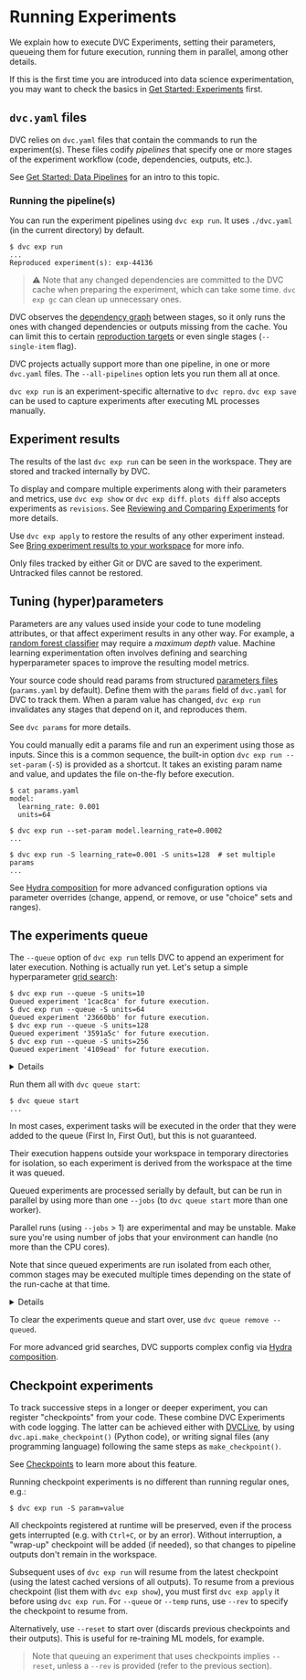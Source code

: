 # Running Experiments

We explain how to execute DVC Experiments, setting their parameters, queueing
them for future execution, running them in parallel, among other details.

<admon icon="book">

If this is the first time you are introduced into data science experimentation,
you may want to check the basics in [Get Started: Experiments] first.

[get started: experiments]: /doc/start/experiment-management/experiments

</admon>

## `dvc.yaml` files

DVC relies on `dvc.yaml` files that contain the commands to run the
experiment(s). These files codify _pipelines_ that specify one or more
<abbr>stages</abbr> of the experiment workflow (code, <abbr>dependencies</abbr>,
<abbr>outputs</abbr>, etc.).

<admon icon="book">

See [Get Started: Data Pipelines](/doc/start/data-pipelines) for an intro to
this topic.

</admon>

### Running the pipeline(s)

You can run the experiment <abbr>pipelines</abbr> using `dvc exp run`. It uses
`./dvc.yaml` (in the current directory) by default.

```cli
$ dvc exp run
...
Reproduced experiment(s): exp-44136
```

> ⚠️ Note that any changed dependencies are committed to the DVC cache when
> preparing the experiment, which can take some time. `dvc exp gc` can clean up
> unnecessary ones.

DVC observes the [dependency graph] between stages, so it only runs the ones
with changed dependencies or outputs missing from the <abbr>cache</abbr>. You
can limit this to certain [reproduction targets] or even single stages
(`--single-item` flag).

<abbr>DVC projects</abbr> actually support more than one pipeline, in one or
more `dvc.yaml` files. The `--all-pipelines` option lets you run them all at
once.

<admon icon="book">

`dvc exp run` is an experiment-specific alternative to `dvc repro`.
`dvc exp save` can be used to capture experiments after executing ML processes
manually.

</admon>

[reproduction targets]: /doc/command-reference/repro#options
[dependency graph]: /doc/user-guide/pipelines/defining-pipelines

## Experiment results

The results of the last `dvc exp run` can be seen in the <abbr>workspace</abbr>.
They are stored and tracked internally by DVC.

To display and compare multiple experiments along with their
<abbr>parameters</abbr> and <abbr>metrics</abbr>, use `dvc exp show` or
`dvc exp diff`. `plots diff` also accepts experiments as `revisions`. See
[Reviewing and Comparing Experiments][reviewing] for more details.

Use `dvc exp apply` to restore the results of any other experiment instead. See
[Bring experiment results to your workspace][apply] for more info.

<admon type="warn">

Only files tracked by either Git or DVC are saved to the experiment. Untracked
files cannot be restored.

</admon>

[reviewing]: /doc/user-guide/experiment-management/comparing-experiments
[apply]:
  /doc/user-guide/experiment-management/persisting-experiments#bring-experiment-results-to-your-workspace

## Tuning (hyper)parameters

Parameters are any values used inside your code to tune modeling attributes, or
that affect experiment results in any other way. For example, a [random forest
classifier] may require a _maximum depth_ value. Machine learning
experimentation often involves defining and searching hyperparameter spaces to
improve the resulting model metrics.

Your source code should read params from structured [parameters files]
(`params.yaml` by default). Define them with the `params` field of `dvc.yaml`
for DVC to track them. When a param value has changed, `dvc exp run` invalidates
any stages that depend on it, and reproduces them.

<admon icon="book">

See `dvc params` for more details.

</admon>

You could manually edit a params file and run an experiment using those as
inputs. Since this is a common sequence, the built-in option
`dvc exp run --set-param` (`-S`) is provided as a shortcut. It takes an existing
param name and value, and updates the file on-the-fly before execution.

```cli
$ cat params.yaml
model:
  learning_rate: 0.001
  units=64

$ dvc exp run --set-param model.learning_rate=0.0002
...

$ dvc exp run -S learning_rate=0.001 -S units=128  # set multiple params
...
```

[random forest classifier]:
  https://medium.com/all-things-ai/in-depth-parameter-tuning-for-random-forest-d67bb7e920d
[parameters files]:
  /doc/user-guide/project-structure/dvcyaml-files#parameters-files

<admon icon="book">

See [Hydra composition](/doc/user-guide/experiment-management/hydra-composition)
for more advanced configuration options via parameter overrides (change, append,
or remove, or use "choice" sets and ranges).

</admon>

## The experiments queue

The `--queue` option of `dvc exp run` tells DVC to append an experiment for
later execution. Nothing is actually run yet. Let's setup a simple
hyperparameter [grid search]:

```cli
$ dvc exp run --queue -S units=10
Queued experiment '1cac8ca' for future execution.
$ dvc exp run --queue -S units=64
Queued experiment '23660bb' for future execution.
$ dvc exp run --queue -S units=128
Queued experiment '3591a5c' for future execution.
$ dvc exp run --queue -S units=256
Queued experiment '4109ead' for future execution.
```

[grid search]:
  https://en.wikipedia.org/wiki/Hyperparameter_optimization#Grid_search

<details>

### How are experiments queued?

Queued experiments are managed using [dvc-task] and [Celery].

[dvc-task]: https://github.com/iterative/dvc-task
[celery]: https://docs.celeryq.dev/en/stable/index.html

</details>

Run them all with `dvc queue start`:

```cli
$ dvc queue start
...
```

<admon type="info">

In most cases, experiment tasks will be executed in the order that they were
added to the queue (First In, First Out), but this is not guaranteed.

</admon>

Their execution happens outside your <abbr>workspace</abbr> in temporary
directories for isolation, so each experiment is derived from the workspace at
the time it was queued.

Queued experiments are processed serially by default, but can be run in parallel
by using more than one `--jobs` (to `dvc queue start` more than one worker).

<admon type="warn">

Parallel runs (using `--jobs` > 1) are experimental and may be unstable. Make
sure you're using number of jobs that your environment can handle (no more than
the CPU cores).

Note that since queued experiments are run isolated from each other, common
stages may be executed multiple times depending on the state of the
<abbr>run-cache</abbr> at that time.

</admon>

<details>

### How are experiments isolated?

DVC creates a copy of the experiment's original workspace in `.dvc/tmp/exps/`
and runs it there. All workspaces share the single project <abbr>cache</abbr>,
however.

💡 To isolate any experiment (without queuing it), you can use the `--temp`
flag. This allows you to continue working while a long experiment runs, e.g.:

```cli
$ nohup dvc exp run --temp &
[1] 30473
nohup: ignoring input and appending output to 'nohup.out'
```

Note that Git-ignored files/dirs are excluded from queued/temp runs to avoid
committing unwanted files into Git (e.g. once successful experiments are
[persisted]). To include untracked files, stage them with `git add` first
(before `dvc exp run`) and `git reset` them afterwards.

[persisted]: /doc/user-guide/experiment-management/persisting-experiments

</details>

<admon type="tip">

To clear the experiments queue and start over, use `dvc queue remove --queued`.

</admon>

<admon icon="book">

For more advanced grid searches, DVC supports complex config via [Hydra
composition].

[hydra composition]: /doc/user-guide/experiment-management/hydra-composition

</admon>

## Checkpoint experiments

To track successive steps in a longer or deeper <abbr>experiment</abbr>, you can
register "checkpoints" from your code. These combine DVC Experiments with code
logging. The latter can be achieved either with [DVCLive](/doc/dvclive), by
using `dvc.api.make_checkpoint()` (Python code), or writing signal files (any
programming language) following the same steps as `make_checkpoint()`.

<admon icon="book">

See [Checkpoints](/doc/user-guide/experiment-management/checkpoints) to learn
more about this feature.

</admon>

Running checkpoint experiments is no different than running regular ones, e.g.:

```cli
$ dvc exp run -S param=value
```

All checkpoints registered at runtime will be preserved, even if the process
gets interrupted (e.g. with `Ctrl+C`, or by an error). Without interruption, a
"wrap-up" checkpoint will be added (if needed), so that changes to pipeline
outputs don't remain in the workspace.

Subsequent uses of `dvc exp run` will resume from the latest checkpoint (using
the latest cached versions of all outputs). To resume from a previous checkpoint
(list them with `dvc exp show`), you must first `dvc exp apply` it before using
`dvc exp run`. For `--queue` or `--temp` runs, use `--rev` to specify the
checkpoint to resume from.

Alternatively, use `--reset` to start over (discards previous checkpoints and
their outputs). This is useful for re-training ML models, for example.

> Note that queuing an experiment that uses checkpoints implies `--reset`,
> unless a `--rev` is provided (refer to the previous section).
